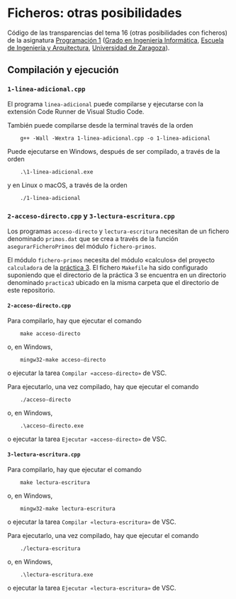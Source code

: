 # Ficheros: otras posibilidades

Código de las transparencias del tema 16 (otras posibilidades con ficheros) de la asignatura [Programación 1](https://github.com/prog1-eina) ([Grado en Ingeniería Informática](https://webdiis.unizar.es/~silarri/coordinadorGrado/), [Escuela de Ingeniería y Arquitectura](https://eina.unizar.es/), [Universidad de Zaragoza](https://www.unizar.es/)).

## Compilación y ejecución

### ``1-linea-adicional.cpp``

El programa ``linea-adicional`` puede compilarse y ejecutarse con la extensión Code Runner de Visual Studio Code.

También puede compilarse desde la terminal través de la orden

```shell
    g++ -Wall -Wextra 1-linea-adicional.cpp -o 1-linea-adicional
```

Puede ejecutarse en Windows, después de ser compilado, a través de la orden

```shell
    .\1-linea-adicional.exe
```

y en Linux o macOS, a través de la orden

```shell
    ./1-linea-adicional
```

### ``2-acceso-directo.cpp`` y ``3-lectura-escritura.cpp``

Los programas `acceso-directo` y `lectura-escritura` necesitan de un fichero denominado `primos.dat` que se crea a través de la función ``asegurarFicheroPrimos`` del módulo `fichero-primos`.

El módulo `fichero-primos` necesita del módulo «calculos» del proyecto `calculadora` de la [práctica 3](https://github.com/prog1-eina/practica3). El fichero ``Makefile`` ha sido configurado suponiendo que el directorio de la práctica 3 se encuentra en un directorio denominado `practica3` ubicado en la misma carpeta que el directorio de este repositorio.

#### ``2-acceso-directo.cpp``

Para compilarlo, hay que ejecutar el comando

```shell
    make acceso-directo
```

o, en Windows,

```shell
    mingw32-make acceso-directo
```

o ejecutar la tarea ``Compilar «acceso-directo»`` de VSC.

Para ejecutarlo, una vez compilado, hay que ejecutar el comando

```shell
    ./acceso-directo
```

o, en Windows,

```shell
    .\acceso-directo.exe
```

o ejecutar la tarea ``Ejecutar «acceso-directo»`` de VSC.

#### ``3-lectura-escritura.cpp``

Para compilarlo, hay que ejecutar el comando

```shell
    make lectura-escritura
```

o, en Windows,

```shell
    mingw32-make lectura-escritura
```

o ejecutar la tarea ``Compilar «lectura-escritura»`` de VSC.

Para ejecutarlo, una vez compilado, hay que ejecutar el comando

```shell
    ./lectura-escritura
```

o, en Windows,

```shell
    .\lectura-escritura.exe
```

o ejecutar la tarea ``Ejecutar «lectura-escritura»`` de VSC.
